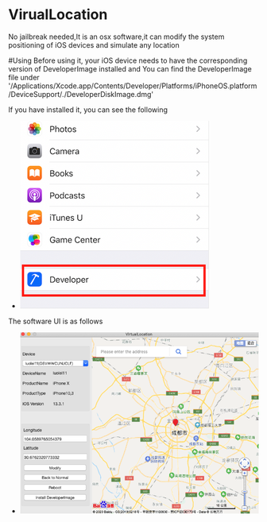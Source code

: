 # VirualLocation
No jailbreak needed,It is an osx software,it can modify the system positioning of iOS devices and simulate any location 

#Using
Before using it, your iOS device needs to have the corresponding version of DeveloperImage installed and You can find the DeveloperImage file under '/Applications/Xcode.app/Contents/Developer/Platforms/iPhoneOS.platform/DeviceSupport/*.*/DeveloperDiskImage.dmg'

If you have installed it, you can see the following

- ![developePre.PNG](developePre.PNG)

The software UI is as follows

- ![virtuallocationPre.png](virtuallocationPre.png)


